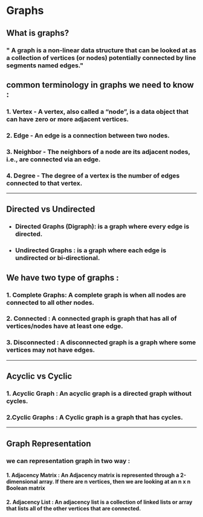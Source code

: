 # Graphs 

## What is graphs?

### " A graph is a non-linear data structure that can be looked at as a collection of vertices (or nodes) potentially connected by line segments named edges."

## common terminology in graphs we need to know :

### 1. Vertex  - A vertex, also called a “node”, is a data object that can have zero or more adjacent vertices.

### 2. Edge - An edge is a connection between two nodes.

### 3. Neighbor - The neighbors of a node are its adjacent nodes, i.e., are connected via an edge.

### 4. Degree - The degree of a vertex is the number of edges connected to that vertex.
____________________________

## Directed vs Undirected

* ### Directed Graphs (Digraph): is a graph where every edge is directed.

* ### Undirected Graphs :  is a graph where each edge is undirected or bi-directional.

## We have two type of graphs :

### 1. Complete Graphs: A complete graph is when all nodes are connected to all other nodes.

### 2. Connected : A connected graph is graph that has all of vertices/nodes have at least one edge.

### 3. Disconnected : A disconnected graph is a graph where some vertices may not have edges.

_______________

## Acyclic vs Cyclic


### 1. Acyclic Graph : An acyclic graph is a directed graph without cycles.

### 2.Cyclic Graphs : A Cyclic graph is a graph that has cycles.

_____

## Graph Representation 

### we can representation graph in two way :

#### 1. Adjacency Matrix : An Adjacency matrix is represented through a 2-dimensional array. If there are n vertices, then we are looking at an n x n Boolean matrix

#### 2. Adjacency List  : An adjacency list is a collection of linked lists or array that lists all of the other vertices that are connected.

